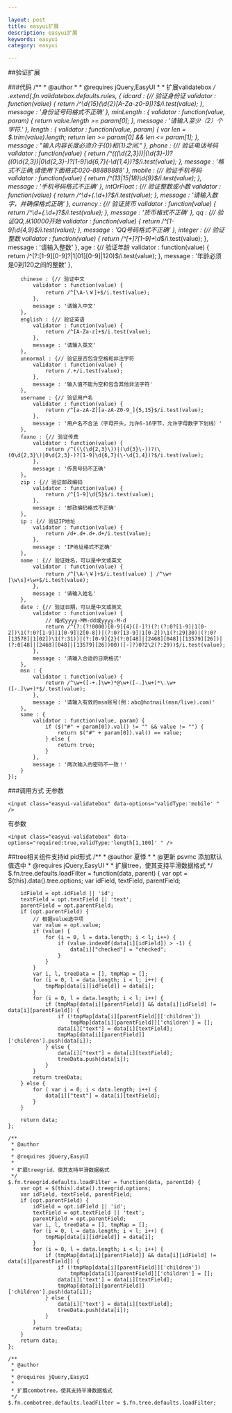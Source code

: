 ```yaml
---

layout: post
title: easyui扩展
description: easyui扩展
keywords: easyui
category: easyui

---
```


##验证扩展

###代码
	/**
	 * @author
	 * 
	 * @requires jQuery,EasyUI
	 * 
	 * 扩展validatebox
	 */
	$.extend($.fn.validatebox.defaults.rules, {
		idcard : {// 验证身份证
			validator : function(value) {
				return /^\d{15}(\d{2}[A-Za-z0-9])?$/i.test(value);
			},
			message : '身份证号码格式不正确'
		},
		minLength : {
			validator : function(value, param) {
				return value.length >= param[0];
			},
			message : '请输入至少（2）个字符.'
		},
		length : {
			validator : function(value, param) {
				var len = $.trim(value).length;
				return len >= param[0] && len <= param[1];
			},
			message : "输入内容长度必须介于{0}和{1}之间."
		},
		phone : {// 验证电话号码
			validator : function(value) {
				return /^((\(\d{2,3}\))|(\d{3}\-))?(\(0\d{2,3}\)|0\d{2,3}-)?[1-9]\d{6,7}(\-\d{1,4})?$/i.test(value);
			},
			message : '格式不正确,请使用下面格式:020-88888888'
		},
		mobile : {// 验证手机号码
			validator : function(value) {
				return /^(13|15|18)\d{9}$/i.test(value);
			},
			message : '手机号码格式不正确'
		},
		intOrFloat : {// 验证整数或小数
			validator : function(value) {
				return /^\d+(\.\d+)?$/i.test(value);
			},
			message : '请输入数字，并确保格式正确'
		},
		currency : {// 验证货币
			validator : function(value) {
				return /^\d+(\.\d+)?$/i.test(value);
			},
			message : '货币格式不正确'
		},
		qq : {// 验证QQ,从10000开始
			validator : function(value) {
				return /^[1-9]\d{4,9}$/i.test(value);
			},
			message : 'QQ号码格式不正确'
		},
		integer : {// 验证整数
			validator : function(value) {
				return /^[+]?[1-9]+\d*$/i.test(value);
			},
			message : '请输入整数'
		},
		age : {// 验证年龄
			validator : function(value) {
				return /^(?:[1-9][0-9]?|1[01][0-9]|120)$/i.test(value);
			},
			message : '年龄必须是0到120之间的整数'
		},
	
		chinese : {// 验证中文
			validator : function(value) {
				return /^[\Α-\￥]+$/i.test(value);
			},
			message : '请输入中文'
		},
		english : {// 验证英语
			validator : function(value) {
				return /^[A-Za-z]+$/i.test(value);
			},
			message : '请输入英文'
		},
		unnormal : {// 验证是否包含空格和非法字符
			validator : function(value) {
				return /.+/i.test(value);
			},
			message : '输入值不能为空和包含其他非法字符'
		},
		username : {// 验证用户名
			validator : function(value) {
				return /^[a-zA-Z][a-zA-Z0-9_]{5,15}$/i.test(value);
			},
			message : '用户名不合法（字母开头，允许6-16字节，允许字母数字下划线）'
		},
		faxno : {// 验证传真
			validator : function(value) {
				return /^((\(\d{2,3}\))|(\d{3}\-))?(\(0\d{2,3}\)|0\d{2,3}-)?[1-9]\d{6,7}(\-\d{1,4})?$/i.test(value);
			},
			message : '传真号码不正确'
		},
		zip : {// 验证邮政编码
			validator : function(value) {
				return /^[1-9]\d{5}$/i.test(value);
			},
			message : '邮政编码格式不正确'
		},
		ip : {// 验证IP地址
			validator : function(value) {
				return /d+.d+.d+.d+/i.test(value);
			},
			message : 'IP地址格式不正确'
		},
		name : {// 验证姓名，可以是中文或英文
			validator : function(value) {
				return /^[\Α-\￥]+$/i.test(value) | /^\w+[\w\s]+\w+$/i.test(value);
			},
			message : '请输入姓名'
		},
		date : {// 验证日期，可以是中文或英文
			validator : function(value) {
				// 格式yyyy-MM-dd或yyyy-M-d
				return /^(?:(?!0000)[0-9]{4}([-]?)(?:(?:0?[1-9]|1[0-2])\1(?:0?[1-9]|1[0-9]|2[0-8])|(?:0?[13-9]|1[0-2])\1(?:29|30)|(?:0?[13578]|1[02])\1(?:31))|(?:[0-9]{2}(?:0[48]|[2468][048]|[13579][26])|(?:0[48]|[2468][048]|[13579][26])00)([-]?)0?2\2(?:29))$/i.test(value);
			},
			message : '清输入合适的日期格式'
		},
		msn : {
			validator : function(value) {
				return /^\w+([-+.]\w+)*@\w+([-.]\w+)*\.\w+([-.]\w+)*$/.test(value);
			},
			message : '请输入有效的msn账号(例：abc@hotnail(msn/live).com)'
		},
		same : {
			validator : function(value, param) {
				if ($("#" + param[0]).val() != "" && value != "") {
					return $("#" + param[0]).val() == value;
				} else {
					return true;
				}
			},
			message : '两次输入的密码不一致！'
		}
	});

###调用方式
无参数

	<input class="easyui-validatebox" data-options="validType:'mobile' " />

有参数

	<input class="easyui-validatebox" data-options="required:true,validType:'length[1,100]' " />

##tree相关组件支持id pid形式
	/**
	 * @author 夏悸
	 * 
	 * @更新 psvmc 添加默认值选中
	 * @requires jQuery,EasyUI
	 * 
	 * 扩展tree，使其支持平滑数据格式
	 */
	$.fn.tree.defaults.loadFilter = function(data, parent) {
		var opt = $(this).data().tree.options;
		var idField, textField, parentField;
	
		idField = opt.idField || 'id';
		textField = opt.textField || 'text';
		parentField = opt.parentField;
		if (opt.parentField) {
			// 根据value选中项
			var value = opt.value;
			if (value) {
				for (i = 0, l = data.length; i < l; i++) {
					if (value.indexOf(data[i][idField]) > -1) {
						data[i]["checked"] = "checked";
					}
				}
			}
			var i, l, treeData = [], tmpMap = [];
			for (i = 0, l = data.length; i < l; i++) {
				tmpMap[data[i][idField]] = data[i];
			}
			for (i = 0, l = data.length; i < l; i++) {
				if (tmpMap[data[i][parentField]] && data[i][idField] != data[i][parentField]) {
					if (!tmpMap[data[i][parentField]]['children'])
						tmpMap[data[i][parentField]]['children'] = [];
					data[i]["text"] = data[i][textField];
					tmpMap[data[i][parentField]]['children'].push(data[i]);
				} else {
					data[i]["text"] = data[i][textField];
					treeData.push(data[i]);
				}
			}
			return treeData;
		} else {
			for ( var i = 0; i < data.length; i++) {
				data[i]["text"] = data[i][textField];
			}
		}
	
		return data;
	};
	
	/**
	 * @author
	 * 
	 * @requires jQuery,EasyUI
	 * 
	 * 扩展treegrid，使其支持平滑数据格式
	 */
	$.fn.treegrid.defaults.loadFilter = function(data, parentId) {
		var opt = $(this).data().treegrid.options;
		var idField, textField, parentField;
		if (opt.parentField) {
			idField = opt.idField || 'id';
			textField = opt.textField || 'text';
			parentField = opt.parentField;
			var i, l, treeData = [], tmpMap = [];
			for (i = 0, l = data.length; i < l; i++) {
				tmpMap[data[i][idField]] = data[i];
			}
			for (i = 0, l = data.length; i < l; i++) {
				if (tmpMap[data[i][parentField]] && data[i][idField] != data[i][parentField]) {
					if (!tmpMap[data[i][parentField]]['children'])
						tmpMap[data[i][parentField]]['children'] = [];
					data[i]['text'] = data[i][textField];
					tmpMap[data[i][parentField]]['children'].push(data[i]);
				} else {
					data[i]['text'] = data[i][textField];
					treeData.push(data[i]);
				}
			}
			return treeData;
		}
		return data;
	};
	
	/**
	 * @author
	 * 
	 * @requires jQuery,EasyUI
	 * 
	 * 扩展combotree，使其支持平滑数据格式
	 */
	$.fn.combotree.defaults.loadFilter = $.fn.tree.defaults.loadFilter;